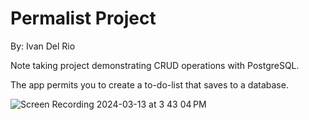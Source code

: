 # Permalist Project
By: Ivan Del Rio

Note taking project demonstrating CRUD operations with PostgreSQL.

The app permits you to create a to-do-list that saves to a database.

![Screen Recording 2024-03-13 at 3 43 04 PM](https://github.com/BariBariGood/Permalist---CRUD-to-do-list/assets/108381046/773efe78-f248-4b92-ad4f-50c6a8fcd205)
